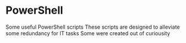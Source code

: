 # PowerShell
Some useful PowerShell scripts 
These scripts are designed to alleviate some redundancy for IT tasks
Some were created out of curiousity
